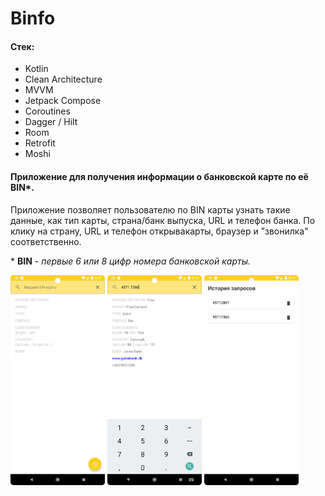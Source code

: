 # Binfo

#### Стек:

- Kotlin
- Clean Architecture
- MVVM
- Jetpack Compose
- Coroutines
- Dagger / Hilt
- Room
- Retrofit
- Moshi

#### Приложение для получения информации о банковской карте по её BIN*.

<p>
  Приложение позволяет пользователю по BIN карты узнать такие данные, как тип карты, страна/банк выпуска, URL и телефон банка. По клику на страну, URL и телефон открывакарты, браузер и "звонилка" соответственно. 

 \* **BIN** - *первые 6 или 8 цифр номера банковской карты.* 
</p>

<p>
    <img src="./screenshots/Screenshot_20230609_001622.png" alt="home_screen" width="30%" height="auto">
    <img src="./screenshots/Screenshot_20230609_001652.png" alt="getting_data" width="30%" height="auto">
    <img src="./screenshots/Screenshot_20230609_001717.png" alt="reauests_history" width="30%" height="auto">
</p>
